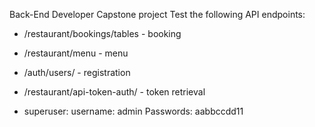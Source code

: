Back-End Developer Capstone project
Test the following API endpoints:

* /restaurant/bookings/tables - booking
* /restaurant/menu            - menu
* /auth/users/                - registration
* /restaurant/api-token-auth/ - token retrieval


* superuser: 
username: admin
Passwords: aabbccdd11